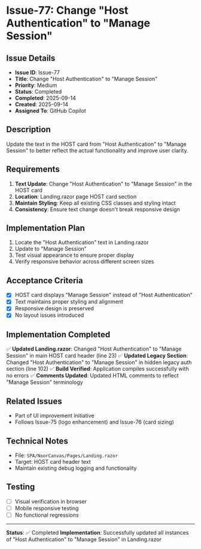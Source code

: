# Issue-77: Change "Host Authentication" to "Manage Session"

## Issue Details

- **Issue ID**: Issue-77
- **Title**: Change "Host Authentication" to "Manage Session"
- **Priority**: Medium
- **Status**: Completed
- **Completed**: 2025-09-14
- **Created**: 2025-09-14
- **Assigned To**: GitHub Copilot

## Description

Update the text in the HOST card from "Host Authentication" to "Manage Session" to better reflect the actual functionality and improve user clarity.

## Requirements

1. **Text Update**: Change "Host Authentication" to "Manage Session" in the HOST card
2. **Location**: Landing.razor page HOST card section
3. **Maintain Styling**: Keep all existing CSS classes and styling intact
4. **Consistency**: Ensure text change doesn't break responsive design

## Implementation Plan

1. Locate the "Host Authentication" text in Landing.razor
2. Update to "Manage Session"
3. Test visual appearance to ensure proper display
4. Verify responsive behavior across different screen sizes

## Acceptance Criteria

- [x] HOST card displays "Manage Session" instead of "Host Authentication"
- [x] Text maintains proper styling and alignment
- [x] Responsive design is preserved
- [x] No layout issues introduced

## Implementation Completed

✅ **Updated Landing.razor**: Changed "Host Authentication" to "Manage Session" in main HOST card header (line 23)
✅ **Updated Legacy Section**: Changed "Host Authentication" to "Manage Session" in hidden legacy auth section (line 102)
✅ **Build Verified**: Application compiles successfully with no errors
✅ **Comments Updated**: Updated HTML comments to reflect "Manage Session" terminology

## Related Issues

- Part of UI improvement initiative
- Follows Issue-75 (logo enhancement) and Issue-76 (card sizing)

## Technical Notes

- File: `SPA/NoorCanvas/Pages/Landing.razor`
- Target: HOST card header text
- Maintain existing debug logging and functionality

## Testing

- [ ] Visual verification in browser
- [ ] Mobile responsive testing
- [ ] No functional regressions

---

**Status**: ✅ Completed
**Implementation**: Successfully updated all instances of "Host Authentication" to "Manage Session" in Landing.razor
